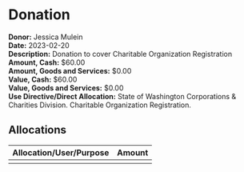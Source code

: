 # Donation

**Donor:** Jessica Mulein  
**Date:** 2023-02-20  
**Description:** Donation to cover Charitable Organization Registration  
**Amount, Cash:** $60.00  
**Amount, Goods and Services:** $0.00  
**Value, Cash:** $60.00  
**Value, Goods and Services:** $0.00  
**Use Directive/Direct Allocation:**  State of Washington Corporations & Charities Division. Charitable Organization Registration.  

## Allocations

| Allocation/User/Purpose | Amount |
| ----------------------- | ------ |
|                         |        |
